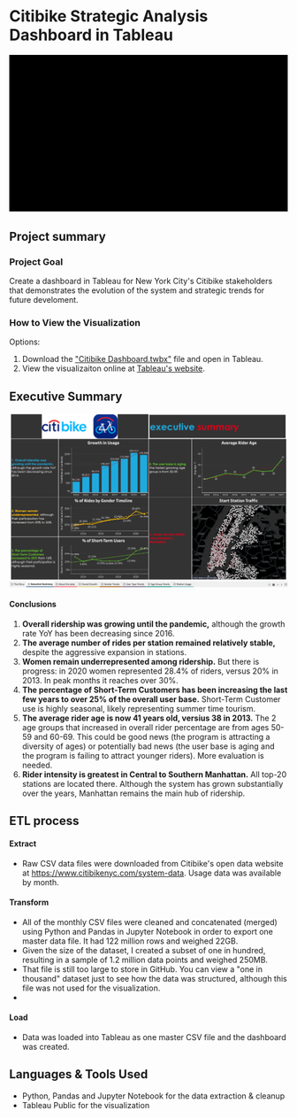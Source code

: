 # Citibike Strategic Analysis Dashboard in Tableau

<p align="center">
<img src="https://github.com/kennethcandersen/Citibike-Strategic-Analysis-Tableau/blob/main/citibike_dashboard_tour.gif" width="900"/>
</p>

## Project summary 

### Project Goal
Create a dashboard in Tableau for New York City's Citibike stakeholders that demonstrates the evolution of the system and strategic trends for future develoment.

### How to View the Visualization 
Options:
1. Download the ["Citibike Dashboard.twbx"](https://github.com/kennethcandersen/Citibike-Strategic-Analysis-Tableau/blob/main/Citibike%20Dashboard.twbx) file and open in Tableau. 
2. View the visualizaiton online at [Tableau's website](https://public.tableau.com/views/CitibikeDashboard_16283828004620/TheStory?:language=en-US&publish=yes&:display_count=n&:origin=viz_share_link).

## Executive Summary
<p align="center">
<img src="https://github.com/kennethcandersen/Citibike-Strategic-Analysis-Tableau/blob/main/executive_summary.png" width="900"/>
</p>

#### Conclusions
1. **Overall ridership was growing until the pandemic,** although the growth rate YoY has been decreasing since 2016. 
2. **The average number of rides per station remained relatively stable,** despite the aggressive expansion in stations.
3. **Women remain underrepresented among ridership.** But there is progress: in 2020 women represented 28.4% of riders, versus 20% in 2013.  In peak months it reaches over 30%.
4. **The percentage of Short-Term Customers has been increasing the last few years to over 25% of the overall user base.** Short-Term Customer use is highly seasonal, likely representing summer time tourism.
5. **The average rider age is now 41 years old, versius 38 in 2013.** The 2 age groups that increased in overall rider percentage are from ages 50- 59 and 60-69. This could be good news (the program is attracting a diversity of ages) or potentially bad news (the user base is aging and the program is failing to attract younger riders). More evaluation is needed. 
6. **Rider intensity is greatest in Central to Southern Manhattan.** All top-20 stations are located there. Although the system has grown substantially over the years, Manhattan remains the main hub of ridership. 

## ETL process 
#### Extract
- Raw CSV data files were downloaded from Citibike's open data website at https://www.citibikenyc.com/system-data. Usage data was available by month. 
#### Transform
- All of the monthly CSV files were cleaned and concatenated (merged) using Python and Pandas in Jupyter Notebook in order to export one master data file. It had 122 million rows and weighed 22GB. 
- Given the size of the dataset, I created a subset of one in hundred, resulting in a sample of 1.2 million data points and weighed 250MB.
- That file is still too large to store in GitHub. You can view a "one in thousand" dataset just to see how the data was structured, although this file was not used for the visualization. 
- 
#### Load
- Data was loaded into Tableau as one master CSV file and the dashboard was created. 

## Languages & Tools Used
- Python, Pandas and Jupyter Notebook for the data extraction & cleanup 
- Tableau Public for the visualization
